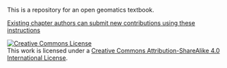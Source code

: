 This is a repository for an open geomatics textbook.

[Existing chapter authors can submit new contributions using these instructions](https://github.com/ubc-geomatics-textbook/docs/wiki/Chapter-authors:-Submitting-new-and-revised-content)

<a rel="license" href="http://creativecommons.org/licenses/by-sa/4.0/"><img alt="Creative Commons License" style="border-width:0" src="https://i.creativecommons.org/l/by-sa/4.0/88x31.png" /></a><br />This work is licensed under a <a rel="license" href="http://creativecommons.org/licenses/by-sa/4.0/">Creative Commons Attribution-ShareAlike 4.0 International License</a>.
